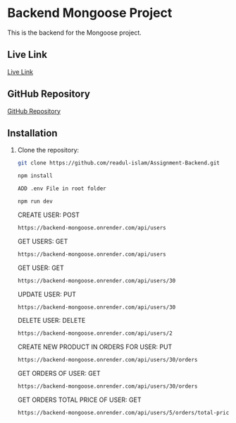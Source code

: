 # Backend Mongoose Project

This is the backend for the Mongoose project.

## Live Link

[Live Link](https://backend-mongoose.onrender.com)

## GitHub Repository

[GitHub Repository](https://github.com/readul-islam/Assignment-Backend)

## Installation

1. Clone the repository:

   ```bash
   git clone https://github.com/readul-islam/Assignment-Backend.git
   ```

   ```bash
   npm install
   ```

   ```bash
   ADD .env File in root folder
   ```

   ```bash
   npm run dev
   ```

   CREATE USER: POST
   ```bash
   https://backend-mongoose.onrender.com/api/users
   ```
   GET USERS: GET
   ```bash
   https://backend-mongoose.onrender.com/api/users
   ```
   GET USER: GET
   ```bash
   https://backend-mongoose.onrender.com/api/users/30
   ```
   UPDATE USER: PUT
   ```bash
   https://backend-mongoose.onrender.com/api/users/30
   ```
   DELETE USER: DELETE
   ```bash
   https://backend-mongoose.onrender.com/api/users/2
   ```
   CREATE NEW PRODUCT IN ORDERS FOR USER: PUT
   ```bash
   https://backend-mongoose.onrender.com/api/users/30/orders
   ```
   GET ORDERS OF USER: GET
   ```bash
   https://backend-mongoose.onrender.com/api/users/30/orders
   ```
   GET ORDERS TOTAL PRICE OF USER: GET
   ```bash
   https://backend-mongoose.onrender.com/api/users/5/orders/total-price
   ```
